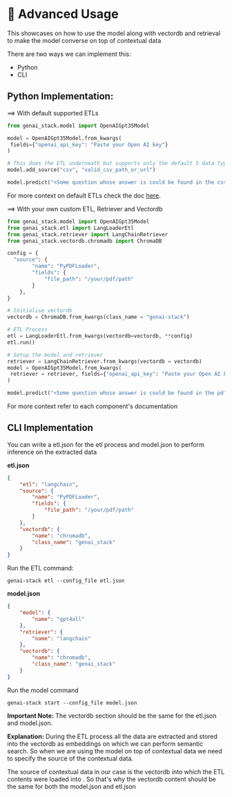 # 📖 Advanced Usage

This showcases on how to use the model along with vectordb and retrieval to make the model converse on top of contextual data

There are two ways we can implement this:

* Python&#x20;
* CLI&#x20;

## Python Implementation:

\==> With default supported ETLs

```python
from genai_stack.model import OpenAIGpt35Model

model = OpenAIGpt35Model.from_kwargs(
 fields={"openai_api_key": "Paste your Open AI key"}
)

# This does the ETL underneath but supports only the default 5 data types
model.add_source("csv", "valid_csv_path_or_url") 

model.predict("<Some question whose answer is could be found in the csv>")
```

For more context on default ETLs check the doc [here](../../getting-started/default-data-types.md).&#x20;

\==> With your own custom ETL, Retriever and Vectordb

```python
from genai_stack.model import OpenAIGpt35Model
from genai_stack.etl import LangLoaderEtl 
from genai_stack.retriever import LangChainRetriever
from genai_stack.vectordb.chromadb import ChromaDB

config = {
  "source": {
        "name": "PyPDFLoader",
        "fields": {
            "file_path": "/your/pdf/path"
        }
    },
}

# Initialise vectordb 
vectordb = ChromaDB.from_kwargs(class_name = "genai-stack")

# ETL Process
etl = LangLoaderEtl.from_kwargs(vectordb=vectordb, **config)
etl.run()

# Setup the model and retriever 
retriever = LangChainRetriever.from_kwargs(vectordb = vectordb)
model = OpenAIGpt35Model.from_kwargs(
 retriever = retriever, fields={"openai_api_key": "Paste your Open AI key"}
)

model.predict("<Some question whose answer is could be found in the pdf>")
```

For more context refer to each component's documentation

## CLI  Implementation

You can write a etl.json for the etl process and model.json to perform inference on the extracted data

**etl.json**

```json
{
    "etl": "langchain",
    "source": {
        "name": "PyPDFLoader",
        "fields": {
            "file_path": "/your/pdf/path"
        }
    },
    "vectordb": {
        "name": "chromadb",
        "class_name": "genai_stack"
    }
}

```

Run the ETL command:

```
genai-stack etl --config_file etl.json
```

**model.json**

```json
{
    "model": {
        "name": "gpt4all"
    },
    "retriever": {
        "name": "langchain"
    },
    "vectordb": {
        "name": "chromadb",
        "class_name": "genai_stack"
    }
}
```

Run the model command

```
genai-stack start --config_file model.json
```

**Important Note:**  The vectordb section should be the same for the etl.json and model.json.&#x20;

**Explanation:** During the ETL process all the data are extracted and stored into the vectordb as embeddings on which we can perform semantic search. So when we are using the model on top of contextual data we need to specify the source of the contextual data.&#x20;

The source of contextual data in our case is the vectordb into which the ETL contents were loaded into . So that's why the vectordb content should be the same for both the model.json and etl.json
